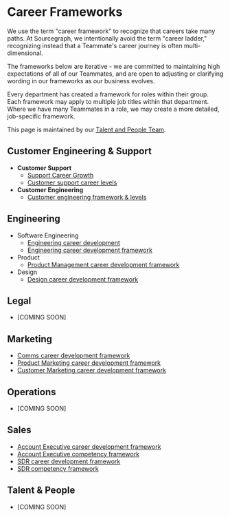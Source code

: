 # Career Frameworks

We use the term "career framework" to recognize that careers take many paths. At Sourcegraph, we intentionally avoid the term "career ladder," recognizing instead that a Teammate's career journey is often multi-dimensional.

The frameworks below are iterative - we are committed to maintaining high expectations of all of our Teammates, and are open to adjusting or clarifying wording in our frameworks as our business evolves.

Every department has created a framework for roles within their group. Each framework may apply to multiple job titles within that department. Where we have many Teammates in a role, we may create a more detailed, job-specific framework.

This page is maintained by our [Talent and People Team](../../departments/people-talent/index.md).

## Customer Engineering & Support

- **Customer Support**
  - [Support Career Growth](../../departments/ce-support/support/career-growth/index.md)
  - [Customer support career levels](../../departments/ce-support/support/career-growth/cs-career-levels.md)
- **Customer Engineering**
  - [Customer engineering framework & levels](../../departments/ce-support/ce/career-growth/index.md)

## Engineering

- Software Engineering
  - [Engineering career development](../../departments/engineering/dev/career-development/index.md)
  - [Engineering career development framework](../../departments/engineering/dev/career-development/framework.md)
- Product
  - [Product Management career development framework](../../departments/engineering/product/career-development/framework.md)
- Design
  - [Design career development framework](../../departments/engineering/design/career-development.md)

## Legal

- [COMING SOON]

## Marketing

- [Comms career development framework](../../departments/marketing/career-development/comms-framework.md)
- [Product Marketing career development framework](../../departments/marketing/career-development/product-marketing-framework.md)
- [Customer Marketing career development framework](../../departments/marketing/career-development/customer-marketing-framework.md)

## Operations

- [COMING SOON]

## Sales

- [Account Executive career development framework](../../departments/sales/career-development/ae-framework.md)
- [Account Executive competency framework](../../departments/sales/career-development/ae-competencies.md)
- [SDR career development framework](../../departments/sales/career-development/sdr-framework.md)
- [SDR competency framework](../../departments/sales/career-development/sdr-competencies.md)

## Talent & People

- [COMING SOON]

